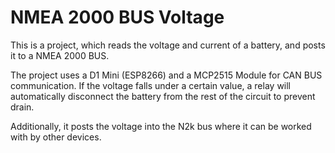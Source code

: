 # NMEA 2000 BUS Voltage

This is a project, which reads the voltage and current of a battery, and posts it to a NMEA 2000 BUS.

The project uses a D1 Mini (ESP8266) and a MCP2515 Module for CAN BUS communication. If the voltage falls under a certain value, a relay will automatically disconnect the battery from the rest of the circuit to prevent drain. 

Additionally, it posts the voltage into the N2k bus where it can be worked with by other devices.
